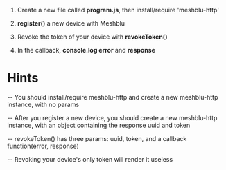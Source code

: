 1) Create a new file called **program.js**, then install/require 'meshblu-http'

2) **register()** a new device with Meshblu

3) Revoke the token of your device with **revokeToken()**

4) In the callback, **console.log error** and **response**

# Hints
-- You should install/require meshblu-http and create a new meshblu-http instance, with no params

-- After you register a new device, you should create a new meshblu-http instance, with an object containing the response uuid and token

-- revokeToken() has three params: uuid, token, and a callback function(error, response)

-- Revoking your device's only token will render it useless
